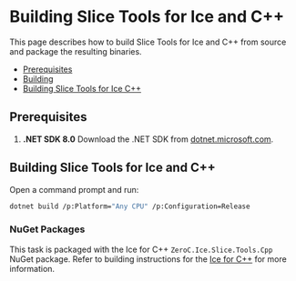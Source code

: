 # Building Slice Tools for Ice and C++

This page describes how to build Slice Tools for Ice and C++ from source and package the resulting binaries.

- [Prerequisites](#prerequisites)
- [Building](#building)
- [Building Slice Tools for Ice C++](#building-slice-tools-for-ice-c)

## Prerequisites

1. **.NET SDK 8.0**
   Download the .NET SDK from [dotnet.microsoft.com](https://dotnet.microsoft.com/en-us/download/dotnet).

## Building Slice Tools for Ice and C++

Open a command prompt and run:

```sh
dotnet build /p:Platform="Any CPU" /p:Configuration=Release
```

### NuGet Packages

This task is packaged with the Ice for C++ `ZeroC.Ice.Slice.Tools.Cpp` NuGet package. Refer to building instructions for
the [Ice for C++](../../BUILDING.md) for more information.
